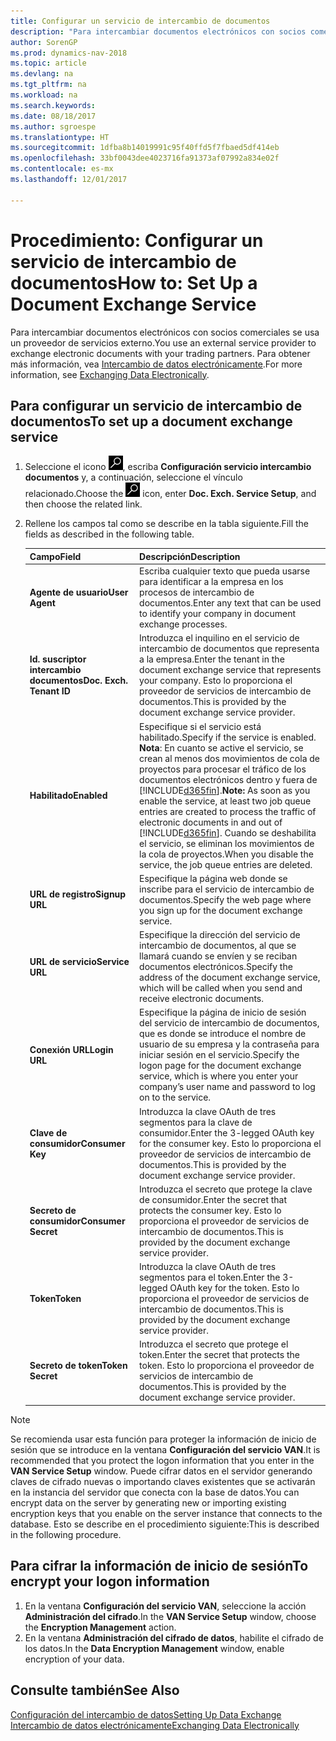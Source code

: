 ```yaml
---
title: Configurar un servicio de intercambio de documentos
description: "Para intercambiar documentos electrónicos con socios comerciales se usa un proveedor de servicios externo."
author: SorenGP
ms.prod: dynamics-nav-2018
ms.topic: article
ms.devlang: na
ms.tgt_pltfrm: na
ms.workload: na
ms.search.keywords: 
ms.date: 08/18/2017
ms.author: sgroespe
ms.translationtype: HT
ms.sourcegitcommit: 1dfba8b14019991c95f40ffd5f7fbaed5df414eb
ms.openlocfilehash: 33bf0043dee4023716fa91373af07992a834e02f
ms.contentlocale: es-mx
ms.lasthandoff: 12/01/2017

---
```

# <a name="how-to-set-up-a-document-exchange-service"></a><span data-ttu-id="e08af-103">Procedimiento: Configurar un servicio de intercambio de documentos</span><span class="sxs-lookup"><span data-stu-id="e08af-103">How to: Set Up a Document Exchange Service</span></span>
<span data-ttu-id="e08af-104">Para intercambiar documentos electrónicos con socios comerciales se usa un proveedor de servicios externo.</span><span class="sxs-lookup"><span data-stu-id="e08af-104">You use an external service provider to exchange electronic documents with your trading partners.</span></span> <span data-ttu-id="e08af-105">Para obtener más información, vea [Intercambio de datos electrónicamente](across-data-exchange.md).</span><span class="sxs-lookup"><span data-stu-id="e08af-105">For more information, see [Exchanging Data Electronically](across-data-exchange.md).</span></span>  

## <a name="to-set-up-a-document-exchange-service"></a><span data-ttu-id="e08af-106">Para configurar un servicio de intercambio de documentos</span><span class="sxs-lookup"><span data-stu-id="e08af-106">To set up a document exchange service</span></span>  
1. <span data-ttu-id="e08af-107">Seleccione el icono ![Buscar página o informe](media/ui-search/search_small.png "icono Buscar página o informe"), escriba **Configuración servicio intercambio documentos** y, a continuación, seleccione el vínculo relacionado.</span><span class="sxs-lookup"><span data-stu-id="e08af-107">Choose the ![Search for Page or Report](media/ui-search/search_small.png "Search for Page or Report icon") icon, enter **Doc. Exch. Service Setup**, and then choose the related link.</span></span>  
2. <span data-ttu-id="e08af-108">Rellene los campos tal como se describe en la tabla siguiente.</span><span class="sxs-lookup"><span data-stu-id="e08af-108">Fill the fields as described in the following table.</span></span>  

    |<span data-ttu-id="e08af-109">Campo</span><span class="sxs-lookup"><span data-stu-id="e08af-109">Field</span></span>|<span data-ttu-id="e08af-110">Descripción</span><span class="sxs-lookup"><span data-stu-id="e08af-110">Description</span></span>|  
    |---------------------------------|---------------------------------------|  
    |<span data-ttu-id="e08af-111">**Agente de usuario**</span><span class="sxs-lookup"><span data-stu-id="e08af-111">**User Agent**</span></span>|<span data-ttu-id="e08af-112">Escriba cualquier texto que pueda usarse para identificar a la empresa en los procesos de intercambio de documentos.</span><span class="sxs-lookup"><span data-stu-id="e08af-112">Enter any text that can be used to identify your company in document exchange processes.</span></span>|  
    |<span data-ttu-id="e08af-113">**Id. suscriptor intercambio documentos**</span><span class="sxs-lookup"><span data-stu-id="e08af-113">**Doc. Exch. Tenant ID**</span></span>|<span data-ttu-id="e08af-114">Introduzca el inquilino en el servicio de intercambio de documentos que representa a la empresa.</span><span class="sxs-lookup"><span data-stu-id="e08af-114">Enter the tenant in the document exchange service that represents your company.</span></span> <span data-ttu-id="e08af-115">Esto lo proporciona el proveedor de servicios de intercambio de documentos.</span><span class="sxs-lookup"><span data-stu-id="e08af-115">This is provided by the document exchange service provider.</span></span>|  
    |<span data-ttu-id="e08af-116">**Habilitado**</span><span class="sxs-lookup"><span data-stu-id="e08af-116">**Enabled**</span></span>|<span data-ttu-id="e08af-117">Especifique si el servicio está habilitado.</span><span class="sxs-lookup"><span data-stu-id="e08af-117">Specify if the service is enabled.</span></span> <span data-ttu-id="e08af-118">**Nota**: En cuanto se active el servicio, se crean al menos dos movimientos de cola de proyectos para procesar el tráfico de los documentos electrónicos dentro y fuera de [!INCLUDE[d365fin](includes/d365fin_md.md)].</span><span class="sxs-lookup"><span data-stu-id="e08af-118">**Note:**  As soon as you enable the service, at least two job queue entries are created to process the traffic of electronic documents in and out of [!INCLUDE[d365fin](includes/d365fin_md.md)].</span></span> <span data-ttu-id="e08af-119">Cuando se deshabilita el servicio, se eliminan los movimientos de la cola de proyectos.</span><span class="sxs-lookup"><span data-stu-id="e08af-119">When you disable the service, the job queue entries are deleted.</span></span>|  
    |<span data-ttu-id="e08af-120">**URL de registro**</span><span class="sxs-lookup"><span data-stu-id="e08af-120">**Signup URL**</span></span>|<span data-ttu-id="e08af-121">Especifique la página web donde se inscribe para el servicio de intercambio de documentos.</span><span class="sxs-lookup"><span data-stu-id="e08af-121">Specify the web page where you sign up for the document exchange service.</span></span>|  
    |<span data-ttu-id="e08af-122">**URL de servicio**</span><span class="sxs-lookup"><span data-stu-id="e08af-122">**Service URL**</span></span>|<span data-ttu-id="e08af-123">Especifique la dirección del servicio de intercambio de documentos, al que se llamará cuando se envíen y se reciban documentos electrónicos.</span><span class="sxs-lookup"><span data-stu-id="e08af-123">Specify the address of the document exchange service, which will be called when you send and receive electronic documents.</span></span>|  
    |<span data-ttu-id="e08af-124">**Conexión URL**</span><span class="sxs-lookup"><span data-stu-id="e08af-124">**Login URL**</span></span>|<span data-ttu-id="e08af-125">Especifique la página de inicio de sesión del servicio de intercambio de documentos, que es donde se introduce el nombre de usuario de su empresa y la contraseña para iniciar sesión en el servicio.</span><span class="sxs-lookup"><span data-stu-id="e08af-125">Specify the logon page for the document exchange service, which is where you enter your company’s user name and password to log on to the service.</span></span>|  
    |<span data-ttu-id="e08af-126">**Clave de consumidor**</span><span class="sxs-lookup"><span data-stu-id="e08af-126">**Consumer Key**</span></span>|<span data-ttu-id="e08af-127">Introduzca la clave OAuth de tres segmentos para la clave de consumidor.</span><span class="sxs-lookup"><span data-stu-id="e08af-127">Enter the 3-legged OAuth key for the consumer key.</span></span> <span data-ttu-id="e08af-128">Esto lo proporciona el proveedor de servicios de intercambio de documentos.</span><span class="sxs-lookup"><span data-stu-id="e08af-128">This is provided by the document exchange service provider.</span></span>|  
    |<span data-ttu-id="e08af-129">**Secreto de consumidor**</span><span class="sxs-lookup"><span data-stu-id="e08af-129">**Consumer Secret**</span></span>|<span data-ttu-id="e08af-130">Introduzca el secreto que protege la clave de consumidor.</span><span class="sxs-lookup"><span data-stu-id="e08af-130">Enter the secret that protects the consumer key.</span></span> <span data-ttu-id="e08af-131">Esto lo proporciona el proveedor de servicios de intercambio de documentos.</span><span class="sxs-lookup"><span data-stu-id="e08af-131">This is provided by the document exchange service provider.</span></span>|  
    |<span data-ttu-id="e08af-132">**Token**</span><span class="sxs-lookup"><span data-stu-id="e08af-132">**Token**</span></span>|<span data-ttu-id="e08af-133">Introduzca la clave OAuth de tres segmentos para el token.</span><span class="sxs-lookup"><span data-stu-id="e08af-133">Enter the 3-legged OAuth key for the token.</span></span> <span data-ttu-id="e08af-134">Esto lo proporciona el proveedor de servicios de intercambio de documentos.</span><span class="sxs-lookup"><span data-stu-id="e08af-134">This is provided by the document exchange service provider.</span></span>|  
    |<span data-ttu-id="e08af-135">**Secreto de token**</span><span class="sxs-lookup"><span data-stu-id="e08af-135">**Token Secret**</span></span>|<span data-ttu-id="e08af-136">Introduzca el secreto que protege el token.</span><span class="sxs-lookup"><span data-stu-id="e08af-136">Enter the secret that protects the token.</span></span> <span data-ttu-id="e08af-137">Esto lo proporciona el proveedor de servicios de intercambio de documentos.</span><span class="sxs-lookup"><span data-stu-id="e08af-137">This is provided by the document exchange service provider.</span></span>|  

> [!NOTE]  
>  <span data-ttu-id="e08af-138">Se recomienda usar esta función para proteger la información de inicio de sesión que se introduce en la ventana **Configuración del servicio VAN**.</span><span class="sxs-lookup"><span data-stu-id="e08af-138">It is recommended that you protect the logon information that you enter in the **VAN Service Setup** window.</span></span> <span data-ttu-id="e08af-139">Puede cifrar datos en el servidor generando claves de cifrado nuevas o importando claves existentes que se activarán en la instancia del servidor que conecta con la base de datos.</span><span class="sxs-lookup"><span data-stu-id="e08af-139">You can encrypt data on the server by generating new or importing existing encryption keys that you enable on the server instance that connects to the database.</span></span> <span data-ttu-id="e08af-140">Esto se describe en el procedimiento siguiente:</span><span class="sxs-lookup"><span data-stu-id="e08af-140">This is described in the following procedure.</span></span>  

## <a name="to-encrypt-your-logon-information"></a><span data-ttu-id="e08af-141">Para cifrar la información de inicio de sesión</span><span class="sxs-lookup"><span data-stu-id="e08af-141">To encrypt your logon information</span></span>  
1. <span data-ttu-id="e08af-142">En la ventana **Configuración del servicio VAN**, seleccione la acción **Administración del cifrado**.</span><span class="sxs-lookup"><span data-stu-id="e08af-142">In the **VAN Service Setup** window, choose the **Encryption Management** action.</span></span>  
2. <span data-ttu-id="e08af-143">En la ventana **Administración del cifrado de datos**, habilite el cifrado de los datos.</span><span class="sxs-lookup"><span data-stu-id="e08af-143">In the **Data Encryption Management** window, enable encryption of your data.</span></span> <!--For more information, see [Manage Data Encryption](../manage-data-encryption.md).-->  

## <a name="see-also"></a><span data-ttu-id="e08af-144">Consulte también</span><span class="sxs-lookup"><span data-stu-id="e08af-144">See Also</span></span>  
[<span data-ttu-id="e08af-145">Configuración del intercambio de datos</span><span class="sxs-lookup"><span data-stu-id="e08af-145">Setting Up Data Exchange</span></span>](across-set-up-data-exchange.md)  
[<span data-ttu-id="e08af-146">Intercambio de datos electrónicamente</span><span class="sxs-lookup"><span data-stu-id="e08af-146">Exchanging Data Electronically</span></span>](across-data-exchange.md)

